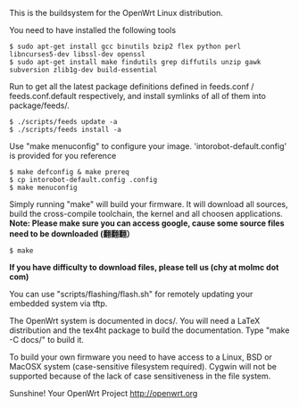 This is the buildsystem for the OpenWrt Linux distribution.

You need to have installed the following tools
```
$ sudo apt-get install gcc binutils bzip2 flex python perl libncurses5-dev libssl-dev openssl
$ sudo apt-get install make findutils grep diffutils unzip gawk subversion zlib1g-dev build-essential
```
Run to get all the latest package definitions defined in feeds.conf / feeds.conf.default respectively, and install symlinks of all of them into
package/feeds/.
```
$ ./scripts/feeds update -a
$ ./scripts/feeds install -a 
```
Use "make menuconfig" to configure your image. 'intorobot-default.config' is provided for you reference
```
$ make defconfig & make prereq
$ cp intorobot-default.config .config
$ make menuconfig
```

Simply running "make" will build your firmware. It will download all sources, build the cross-compile toolchain, 
the kernel and all choosen applications. **Note: Please make sure you can access google, cause some source files need to be downloaded (翻翻翻）**
```
$ make
```


**If you have difficulty to download files, please tell us  (chy at molmc dot com)**

You can use "scripts/flashing/flash.sh" for remotely updating your embedded
system via tftp.

The OpenWrt system is documented in docs/. You will need a LaTeX distribution
and the tex4ht package to build the documentation. Type "make -C docs/" to build it.

To build your own firmware you need to have access to a Linux, BSD or MacOSX system
(case-sensitive filesystem required). Cygwin will not be supported because of
the lack of case sensitiveness in the file system.


Sunshine!
	Your OpenWrt Project
	http://openwrt.org


